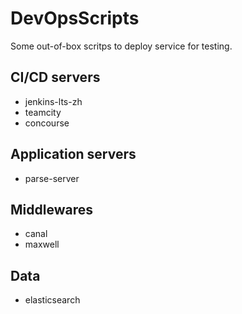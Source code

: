 # DevOpsScripts
Some out-of-box scritps to deploy service for testing.

## CI/CD servers
- jenkins-lts-zh
- teamcity
- concourse

## Application servers
- parse-server

## Middlewares
- canal
- maxwell

## Data
- elasticsearch



